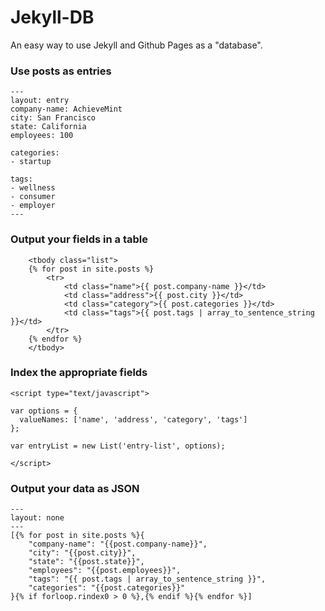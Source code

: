 Jekyll-DB
=========

An easy way to use Jekyll and Github Pages as a "database".

### Use posts as entries

```
---
layout: entry
company-name: AchieveMint
city: San Francisco
state: California
employees: 100

categories:
- startup

tags:
- wellness
- consumer
- employer
---
```

### Output your fields in a table

```
	<tbody class="list">
	{% for post in site.posts %}
		<tr>
			<td class="name">{{ post.company-name }}</td>
			<td class="address">{{ post.city }}</td>
			<td class="category">{{ post.categories }}</td>
			<td class="tags">{{ post.tags | array_to_sentence_string }}</td>
		</tr>
	{% endfor %}
	</tbody>
```

### Index the appropriate fields

```
<script type="text/javascript">

var options = {
  valueNames: ['name', 'address', 'category', 'tags']
};

var entryList = new List('entry-list', options);

</script>
```

### Output your data as JSON

```
---
layout: none
---
[{% for post in site.posts %}{
	"company-name": "{{post.company-name}}",
	"city": "{{post.city}}",
	"state": "{{post.state}}",
	"employees": "{{post.employees}}",
	"tags": "{{ post.tags | array_to_sentence_string }}",
	"categories": "{{post.categories}}"
}{% if forloop.rindex0 > 0 %},{% endif %}{% endfor %}]
```

